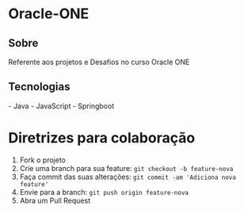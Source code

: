 <h1> Oracle-ONE </h1>

<h2> Sobre </h2>
Referente aos projetos e Desafios no curso Oracle ONE



## Tecnologias
<div>
- Java
- JavaScript
- Springboot
</div>
  
# Diretrizes para colaboração
1. Fork o projeto
2. Crie uma branch para sua feature: `git checkout -b feature-nova`
3. Faça commit das suas alterações: `git commit -am 'Adiciona nova feature'`
4. Envie para a branch: `git push origin feature-nova`
5. Abra um Pull Request

